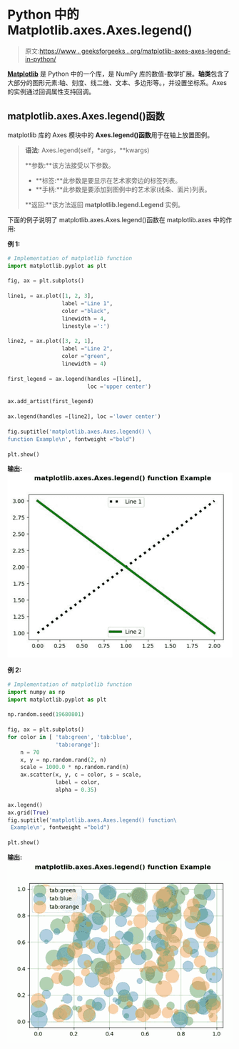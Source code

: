 # Python 中的 Matplotlib.axes.Axes.legend()

> 原文:[https://www . geeksforgeeks . org/matplotlib-axes-axes-legend-in-python/](https://www.geeksforgeeks.org/matplotlib-axes-axes-legend-in-python/)

**[Matplotlib](https://www.geeksforgeeks.org/python-introduction-matplotlib/)** 是 Python 中的一个库，是 NumPy 库的数值-数学扩展。**轴类**包含了大部分的图形元素:轴、刻度、线二维、文本、多边形等。，并设置坐标系。Axes 的实例通过回调属性支持回调。

## matplotlib.axes.Axes.legend()函数

matplotlib 库的 Axes 模块中的 **Axes.legend()函数**用于在轴上放置图例。

> **语法:** Axes.legend(self，*args，**kwargs)
> 
> **参数:**该方法接受以下参数。
> 
> *   **标签:**此参数是要显示在艺术家旁边的标签列表。
> *   **手柄:**此参数是要添加到图例中的艺术家(线条、面片)列表。
> 
> **返回:**该方法返回 **matplotlib.legend.Legend** 实例。

下面的例子说明了 matplotlib.axes.Axes.legend()函数在 matplotlib.axes 中的作用:

**例 1:**

```py
# Implementation of matplotlib function
import matplotlib.pyplot as plt

fig, ax = plt.subplots()

line1, = ax.plot([1, 2, 3],
                 label ="Line 1",
                 color ="black", 
                 linewidth = 4,
                 linestyle =':')

line2, = ax.plot([3, 2, 1], 
                 label ="Line 2",
                 color ="green", 
                 linewidth = 4)

first_legend = ax.legend(handles =[line1], 
                         loc ='upper center')

ax.add_artist(first_legend)

ax.legend(handles =[line2], loc ='lower center')

fig.suptitle('matplotlib.axes.Axes.legend() \
function Example\n', fontweight ="bold")

plt.show()
```

**输出:**
![](img/9f3e1c81bc3363ed58523e84be00aaa2.png)

**例 2:**

```py
# Implementation of matplotlib function
import numpy as np
import matplotlib.pyplot as plt

np.random.seed(19680801)

fig, ax = plt.subplots()
for color in [ 'tab:green', 'tab:blue',
               'tab:orange']:
    n = 70
    x, y = np.random.rand(2, n)
    scale = 1000.0 * np.random.rand(n)
    ax.scatter(x, y, c = color, s = scale,
               label = color,
               alpha = 0.35)

ax.legend()
ax.grid(True)
fig.suptitle('matplotlib.axes.Axes.legend() function\
 Example\n', fontweight ="bold")

plt.show()
```

**输出:**
![](img/846dc5144b070191860e707dd064db63.png)